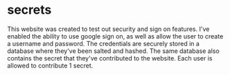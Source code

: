 # secrets

This website was created to test out security and sign on features. I've enabled the ability to use google sign on, as well as allow the user to create a username
and password. The credentials are securely stored in a database where they've been salted and hashed. The same database also contains the secret that they've contributed 
to the website. Each user is allowed to contribute 1 secret.

